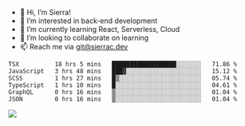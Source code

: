 - 👋 Hi, I’m Sierra!
- 👀 I’m interested in back-end development
- 🌱 I’m currently learning React, Serverless, Cloud
- 💞️ I’m looking to collaborate on learning
- 📫 Reach me via git@sierrac.dev

<!--START_SECTION:waka-->

```text
TSX          18 hrs 5 mins   ██████████████████░░░░░░░   71.86 %
JavaScript   3 hrs 48 mins   ███▓░░░░░░░░░░░░░░░░░░░░░   15.12 %
SCSS         1 hrs 27 mins   █▒░░░░░░░░░░░░░░░░░░░░░░░   05.74 %
TypeScript   1 hrs 10 mins   █░░░░░░░░░░░░░░░░░░░░░░░░   04.61 %
GraphQL      0 hrs 16 mins   ▒░░░░░░░░░░░░░░░░░░░░░░░░   01.04 %
JSON         0 hrs 16 mins   ▒░░░░░░░░░░░░░░░░░░░░░░░░   01.04 %
```

<!--END_SECTION:waka-->


![](https://hit.yhype.me/github/profile?user_id=7351311)
